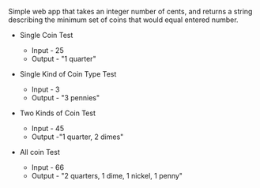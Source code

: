 Simple web app that takes an integer number of cents, and returns a string describing the minimum set of coins that would equal entered number.

* Single Coin Test
  * Input - 25
  * Output - "1 quarter"

* Single Kind of Coin Type Test
  * Input - 3
  * Output - "3 pennies"

* Two Kinds of Coin Test  
  * Input - 45
  * Output -"1 quarter, 2 dimes"

* All coin Test
  * Input - 66
  * Output - "2 quarters, 1 dime, 1 nickel, 1 penny"
